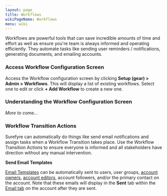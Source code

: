 ```yaml
---
layout: page
title: Workflows
wikiPageName: Workflows
menu: wiki
---
```


Workflows are powerful tools that can save incredible amounts of time and effort as well as ensure you're team is always informed and operating efficiently. They automate tasks like sending user reminders / notifications, generating documents, and emailing accounts.

### Access Workflow Configuration Screen
Access the Workflow configuration screen by clicking **Setup (gear) > Admin > Workflows**. This will display a list of existing workflows. Select one to edit or click **+ Add Workflow** to create a new one.

### Understanding the Workflow Configuration Screen

_More to come..._

### Workflow Transition Actions
Surefyre can automatically do things like send email notifications and assign tasks when a Workflow Transition takes place. Use the Workflow Transition Actions to ensure everyone is informed and all stakeholders have direction without any manual intervention.

**Send Email Templates**

[Email Templates](https://github.com/surefyresystems/Surefyre-Systems/wiki/Email-Templates) can be automatically sent to users, user groups, [account owners](https://github.com/surefyresystems/Surefyre-Systems/wiki/Account-Owners-and-Editors), [account editors](https://github.com/surefyresystems/Surefyre-Systems/wiki/Account-Owners-and-Editors), account followers, and/or the primary contact on the account. Note that these emails will display in the **Sent** tab within the [Email tab](https://github.com/surefyresystems/Surefyre-Systems/wiki/Email) on the account after they are sent.
